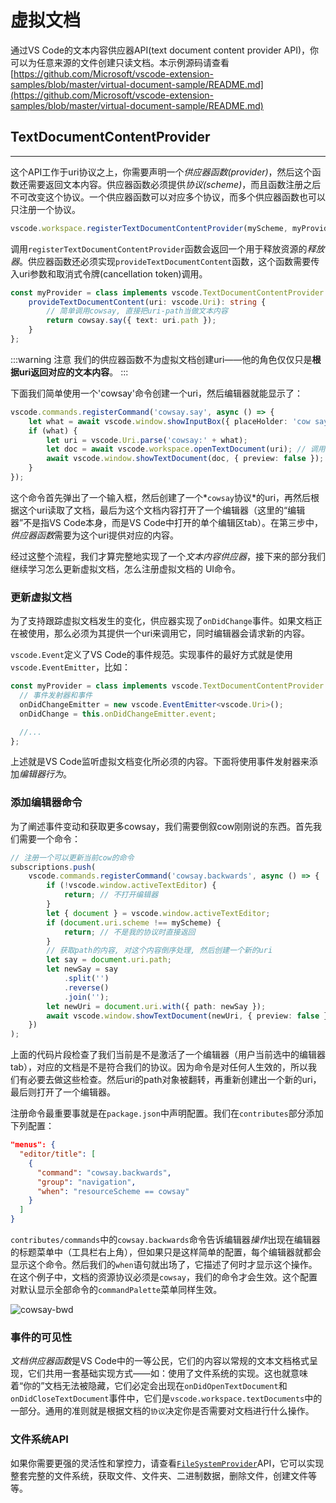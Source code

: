 # 虚拟文档

通过VS Code的文本内容供应器API(text document content provider API)，你可以为任意来源的文件创建只读文档。本示例源码请查看[https://github.com/Microsoft/vscode-extension-samples/blob/master/virtual-document-sample/README.md](https://github.com/Microsoft/vscode-extension-samples/blob/master/virtual-document-sample/README.md)

## TextDocumentContentProvider
---

这个API工作于uri协议之上，你需要声明一个*供应器函数(provider)*，然后这个函数还需要返回文本内容。供应器函数必须提供*协议(scheme)*，而且函数注册之后不可改变这个协议。一个供应器函数可以对应多个协议，而多个供应器函数也可以只注册一个协议。

```typescript
vscode.workspace.registerTextDocumentContentProvider(myScheme, myProvider);
```

调用`registerTextDocumentContentProvider`函数会返回一个用于释放资源的*释放器*。供应器函数还必须实现`provideTextDocumentContent`函数，这个函数需要传入uri参数和取消式令牌(cancellation token)调用。

```typescript
const myProvider = class implements vscode.TextDocumentContentProvider {
	provideTextDocumentContent(uri: vscode.Uri): string {
		// 简单调用cowsay, 直接把uri-path当做文本内容
		return cowsay.say({ text: uri.path });
	}
};
```

<!-- !> **注意**： -->
:::warning 注意
我们的供应器函数不为虚拟文档创建uri——他的角色仅仅只是**根据uri返回对应的文本内容**。
:::

下面我们简单使用一个'cowsay'命令创建一个uri，然后编辑器就能显示了：

```typescript
vscode.commands.registerCommand('cowsay.say', async () => {
	let what = await vscode.window.showInputBox({ placeHolder: 'cow say?' });
	if (what) {
		let uri = vscode.Uri.parse('cowsay:' + what);
		let doc = await vscode.workspace.openTextDocument(uri); // 调用供应器函数
		await vscode.window.showTextDocument(doc, { preview: false });
	}
});
```

这个命令首先弹出了一个输入框，然后创建了一个*`cowsay`协议*的uri，再然后根据这个uri读取了文档，最后为这个文档内容打开了一个编辑器（这里的“编辑器”不是指VS Code本身，而是VS Code中打开的单个编辑区tab）。在第三步中，*供应器函数*需要为这个uri提供对应的内容。

经过这整个流程，我们才算完整地实现了一个*文本内容供应器*，接下来的部分我们继续学习怎么更新虚拟文档，怎么注册虚拟文档的 UI命令。

### 更新虚拟文档

为了支持跟踪虚拟文档发生的变化，供应器实现了`onDidChange`事件。如果文档正在被使用，那么必须为其提供一个uri来调用它，同时编辑器会请求新的内容。

`vscode.Event`定义了VS Code的事件规范。实现事件的最好方式就是使用`vscode.EventEmitter`，比如：

```typescript
const myProvider = class implements vscode.TextDocumentContentProvider {
  // 事件发射器和事件
  onDidChangeEmitter = new vscode.EventEmitter<vscode.Uri>();
  onDidChange = this.onDidChangeEmitter.event;

  //...
};
```

上述就是VS Code监听虚拟文档变化所必须的内容。下面将使用事件发射器来添加*编辑器行为*。

### 添加编辑器命令

为了阐述事件变动和获取更多cowsay，我们需要倒叙cow刚刚说的东西。首先我们需要一个命令：

```typescript
// 注册一个可以更新当前cow的命令
subscriptions.push(
	vscode.commands.registerCommand('cowsay.backwards', async () => {
		if (!vscode.window.activeTextEditor) {
			return; // 不打开编辑器
		}
		let { document } = vscode.window.activeTextEditor;
		if (document.uri.scheme !== myScheme) {
			return; // 不是我的协议时直接返回
		}
		// 获取path的内容, 对这个内容倒序处理, 然后创建一个新的uri
		let say = document.uri.path;
		let newSay = say
			.split('')
			.reverse()
			.join('');
		let newUri = document.uri.with({ path: newSay });
		await vscode.window.showTextDocument(newUri, { preview: false });
	})
);
```

上面的代码片段检查了我们当前是不是激活了一个编辑器（用户当前选中的编辑器tab），对应的文档是不是符合我们的协议。因为命令是对任何人生效的，所以我们有必要去做这些检查。然后uri的path对象被翻转，再重新创建出一个新的uri，最后则打开了一个编辑器。


注册命令最重要事就是在`package.json`中声明配置。我们在`contributes`部分添加下列配置：
```json
"menus": {
  "editor/title": [
    {
      "command": "cowsay.backwards",
      "group": "navigation",
      "when": "resourceScheme == cowsay"
    }
  ]
}
```
`contributes/commands`中的`cowsay.backwards`命令告诉编辑器*操作*出现在编辑器的标题菜单中（工具栏右上角），但如果只是这样简单的配置，每个编辑器就都会显示这个命令。然后我们的`when`语句就出场了，它描述了何时才显示这个操作。在这个例子中，文档的资源协议必须是`cowsay`，我们的命令才会生效。这个配置对默认显示全部命令的`commandPalette`菜单同样生效。

![cowsay-bwd](https://media.githubusercontent.com/media/Microsoft/vscode-docs/master/api/extension-guides/images/virtual-documents/cowsay-bwd.png)

### 事件的可见性

*文档供应器函数*是VS Code中的一等公民，它们的内容以常规的文本文档格式呈现，它们共用一套基础实现方式——如：使用了文件系统的实现。这也就意味着“你的”文档无法被隐藏，它们必定会出现在`onDidOpenTextDocument`和`onDidCloseTextDocument`事件中，它们是`vscode.workspace.textDocuments`中的一部分。通用的准则就是根据文档的`协议`决定你是否需要对文档进行什么操作。

### 文件系统API

如果你需要更强的灵活性和掌控力，请查看[`FileSystemProvider`](https://code.visualstudio.com/api/references/vscode-api#FileSystemProvider)API，它可以实现整套完整的文件系统，获取文件、文件夹、二进制数据，删除文件，创建文件等等。
